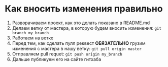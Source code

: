 # Как вносить изменения правильно
1. Разворачиваем проект, как это делать показано в README.md
2. Делаем ветку от мастера, в которую будем вносить изменения: `git branch my_branch`
3. Работаем на ветке
4. Перед тем, как сделать пулл реквест **ОБЯЗАТЕЛЬНО** грузим изменения с мастера в нашу ветку: `git pull origin master`
5. Отправляем pull requet: `git push origin my_branch`
6. Дальше публикуем его на сайте гитхаба